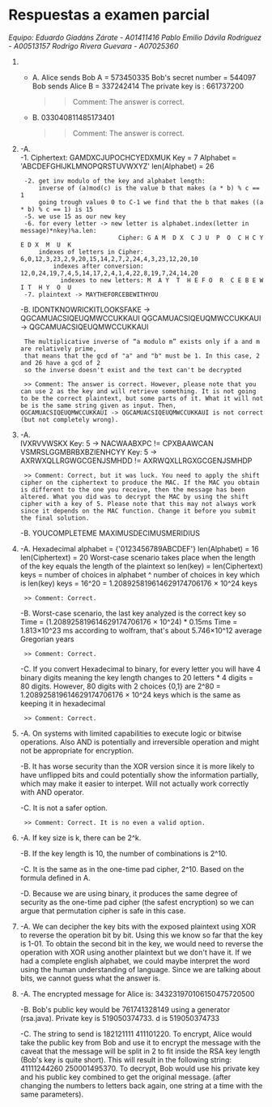 # Respuestas a examen parcial
*Equipo: Eduardo Giadáns Zárate - A01411416
         Pablo Emilio Dávila Rodríguez - A00513157
         Rodrigo Rivera Guevara - A07025360*


1.
    - A.  Alice sends Bob A = 573450335
        Bob's secret number = 544097
        Bob sends Alice B = 337242414
        The private key is : 
        661737200

        >> Comment: The answer is correct.

    - B.  033040811485173401

        >> Comment: The answer is correct.

2.  
    -A.  
        -1. Ciphertext: GAMDXCJUPOCHCYEDXMUK Key = 7 Alphabet = 'ABCDEFGHIJKLMNOPQRSTUVWXYZ' 
            len(Alphabet) = 26

        -2. get inv modulo of the key and alphabet length:
            inverse of (a)mod(c) is the value b that makes (a * b) % c == 1
            going trough values 0 to C-1 we find that the b that makes ((a * b) % c == 1) is 15
        -5. we use 15 as our new key
        -6. for every letter -> new letter is alphabet.index(letter in message)*nkey)%a.len:
                                  Cipher: G A M  D X  C J U  P  O  C H C Y  E D X  M  U  K
            indexes of letters in Cipher: 6,0,12,3,23,2,9,20,15,14,2,7,2,24,4,3,23,12,20,10
                indexes after conversion: 12,0,24,19,7,4,5,14,17,2,4,1,4,22,8,19,7,24,14,20
                  indexes to new letters: M  A Y  T  H E F O  R  C E B E W  I T  H Y  O  U
        -7. plaintext -> MAYTHEFORCEBEWITHYOU

    
    -B.  IDONTKNOWRICKITLOOKSFAKE -> QGCAMUACSIQEUQMWCCUKKAUI
        QGCAMUACSIQEUQMWCCUKKAUI -> QGCAMUACSIQEUQMWCCUKKAUI

        The multiplicative inverse of “a modulo m” exists only if a and m are relatively prime,
        that means that the gcd of "a" and "b" must be 1. In this case, 2 and 26 have a gcd of 2
        so the inverse doesn't exist and the text can't be decrypted

        >> Comment: The answer is correct. However, please note that you can use 2 as the key and will retrieve something. It is not going to be the correct plaintext, but some parts of it. What it will not be is the same string given as input. Then, QGCAMUACSIQEUQMWCCUKKAUI -> QGCAMUACSIQEUQMWCCUKKAUI is not correct (but not completely wrong).

3.  
    -A.  
        IVXRVVWSKX Key: 5 -> NACWAABXPC != CPXBAAWCAN 
        VSMRSLGGMBRBXBZIENHCYY Key: 5 -> AXRWXQLLRGWGCGENJSMHDD != AXRWQXLLRGXGCGENJSMHDP

        >> Comment: Correct, but it was luck. You need to apply the shift cipher on the ciphertext to produce the MAC. If the MAC you obtain is different to the one you receive, then the message has been altered. What you did was to decrypt the MAC by using the shift cipher with a key of 5. Please note that this may not always work since it depends on the MAC function. Change it before you submit the final solution.

    -B.  YOUCOMPLETEME
        MAXIMUSDECIMUSMERIDIUS

4.
    -A.  Hexadecimal alphabet = {'0123456789ABCDEF'} len(Alphabet) = 16 len(Ciphertext) = 20
        Worst-case scenario takes place when the length of the key equals the length of the plaintext
        so len(key) = len(Ciphertext) 
        keys = number of choices in alphabet ^  number of choices in key which is len(key)
        keys = 16^20 = 1.208925819614629174706176 × 10^24 keys

        >> Comment: Correct.

    -B.  Worst-case scenario, the last key analyzed is the correct key
        so Time = (1.208925819614629174706176 × 10^24) * 0.15ms
        Time = 1.813×10^23 ms
        according to wolfram, that's about 5.746×10^12 average Gregorian years

        >> Comment: Correct.

    -C.  If you convert Hexadecimal to binary, for every letter you will have 4 binary digits
        meaning the key length changes to 20 letters * 4 digits = 80 digits.
        However, 80 digits with 2 choices {0,1} are 2^80 = 1.208925819614629174706176 × 10^24 keys
        which is the same as keeping it in hexadecimal

        >> Comment: Correct.

5.  
    -A.  On systems with limited capabilities to execute logic or bitwise operations. Also AND is        potentially and irreversible operation and might not be appropriate for encryption.


    -B.  It has worse security than the XOR version since it is more likely to have unflipped bits and could potentially show the information partially, which may make it easier to interpet. Will not actually work correctly with AND operator.

    -C.  It is not a safer option.

        >> Comment: Correct. It is no even a valid option.

6.  
    -A.  If key size is k, there can be 2^k.

    -B.  If the key length is 10, the number of combinations is 2^10.

    -C.  It is the same as in the one-time pad cipher, 2^10. Based on the formula defined in A.

    -D.  Because we are using binary, it produces the same degree of security as the one-time pad cipher (the safest encryption) so we can argue that permutation cipher is safe in this case.

7.  
    -A.  We can decipher the key bits with the exposed plaintext using XOR to reverse the operation bit by bit. Using this we know so far that the key is 
        1-01. To obtain the second bit in the key, we would need to reverse the operation with XOR using another plaintext but we don't have it. If we had a
        complete english alphabet, we could maybe interpret the word using the human understanding of language. Since we are talking about bits, we cannot guess
        what the answer is. 

8.  
    -A.  The encrypted message for Alice is: 343231970106150475720500

    -B.  Bob's public key would be 761741328149 using a generator (rsa.java). Private key is 519050374733. d is 519050374733

    -C.  The string to send is 182121111 411101220. To encrypt, Alice would take the public key from Bob and use it to encrypt the message with the caveat that the message will
        be split in 2 to fit inside the RSA key length (Bob's key is quite short).
        This will result in the following string: 41111244260 250001495370. To decrypt, Bob would use his private key and his public key combined to get the original message.
        (after changing the numbers to letters back again, one string at a time with the same parameters).
